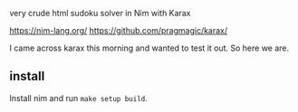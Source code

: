 very crude html sudoku solver in Nim with Karax

https://nim-lang.org/
https://github.com/pragmagic/karax/


I came across karax this morning and wanted to test it out. So here we are.


## install

Install nim and run `make setup build`.
